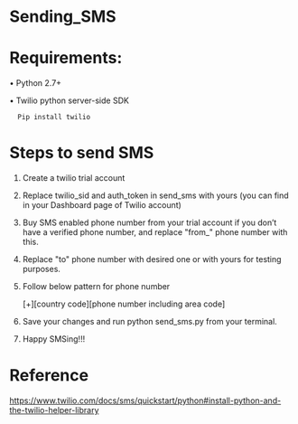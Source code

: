 # Sending_SMS
# Requirements:
•	Python 2.7+

•	Twilio python server-side SDK

      Pip install twilio
# Steps to send SMS
1.	Create a twilio  trial account
2.	Replace twilio_sid and auth_token in send_sms with yours
(you can find in your Dashboard page of Twilio account)
3.	Buy SMS enabled phone number from your trial account if you don’t have a verified phone number, and replace "from_" phone number with this.
4.	Replace "to" phone number with desired one or with yours for testing purposes.
5.	Follow below pattern for phone number
    
      [+][country code][phone number including area code]

6.	Save your changes and run python send_sms.py from your terminal.
7.	Happy SMSing!!!



# Reference

https://www.twilio.com/docs/sms/quickstart/python#install-python-and-the-twilio-helper-library
